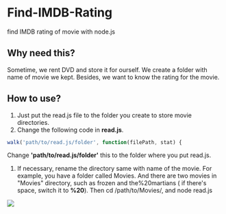 # Find-IMDB-Rating
find IMDB rating of movie with node.js

## Why need this?
Sometime, we rent DVD and store it for ourself.
We create a folder with name of movie we kept.
Besides, we want to know the rating for the movie.

## How to use?
1. Just put the read.js file to the folder you create to store movie directories.
1. Change the following code in **read.js**. 

```javascript
walk('path/to/read.js/folder', function(filePath, stat) {
```
Change **'path/to/read.js/folder'** this to the folder where you put read.js.

1. If necessary, rename the directory same with name of the movie.
For example, you have a folder called Movies. And there are two movies in "Movies" directory, such as frozen and the%20martians ( if there's space, switch it to **%20**).
Then cd /path/to/Movies/, and node read.js

![](https://lh3.googleusercontent.com/szEPNPTei6H1JgvwlleuFZXXGZNyMq7H0Q10XN69ffyACldBVcnDesIAez1d30XVqQ67_2h84QXpQchd8wmHtfzgkfb45tfF8wNMWj0U7t0MvUrnmEAa63UXN5UcHC01vMlRLBTbUOOel9Qdt4_AYX4aiNFUAJk_WQbbGBrJRlm__Np2Sh7pQ6xFsjRSIlxvUvllwfr-XnT2UKvZYiFtjmet-h5pf41NqFn42qscY-prt5-JVc7-TRjROMLR5uks-IWXij9SvNgjQyhCLiWnYNeKFslHD2HO_y7PdYKwFAescBtNb2Zy6LLqXqKZF2hsPOAI-OkPOEJAmmQiRFgABN9pT5Vd12pAmzxY6Ur2ezTazEFaJ32Nb9QKrE2QJqH1dqqM2rSXHjOwA0NxSf7tBAYMA38hiEzSQU_o_QGQTY5SBy8pCL_IJlfNsy1Oad01MIatvI6uEp9dVa771vvnuq23kCxOlmquO5rbNdNY8A7gnuAK-xE3dsIih2PdvD2t1vE_rIi0RTNm8e608SPUhrrqByVL9F8XnEeApkUWxgCwa5nRalJ9XakkmiHi76cY4I5FQgWKc9iBAviNT7Q-8fFbkE8Gluo=w1630-h985-no)
